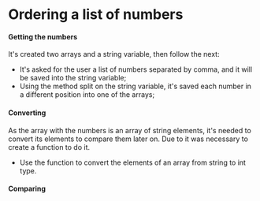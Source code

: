 # Ordering a list of numbers 

#### Getting the numbers 
It's created two arrays and a string variable, then follow the next:

- It's asked for the user a list of numbers separated by comma, and it will be saved into the string variable;
- Using the method split on the string variable, it's saved each number in a different position into one of the arrays;

#### Converting 
As the array with the numbers is an array of string elements, it's needed to convert its elements to compare them later on.
Due to it was necessary to create a function to do it.

-  Use the function to convert the elements of an array from string to int type.

#### Comparing



